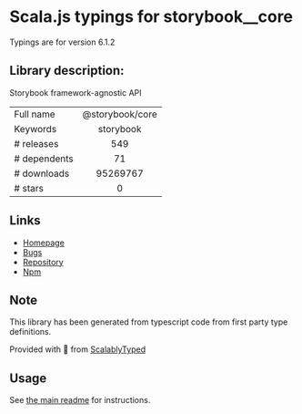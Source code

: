 
# Scala.js typings for storybook__core

Typings are for version 6.1.2

## Library description:
Storybook framework-agnostic API

|                    |                 |
| ------------------ | :-------------: |
| Full name          | @storybook/core |
| Keywords           | storybook |
| # releases         | 549 |
| # dependents       | 71 |
| # downloads        | 95269767 |
| # stars            | 0 |

## Links
- [Homepage](https://github.com/storybookjs/storybook/tree/master/lib/core)
- [Bugs](https://github.com/storybookjs/storybook/issues)
- [Repository](https://github.com/storybookjs/storybook)
- [Npm](https://www.npmjs.com/package/%40storybook%2Fcore)
    


## Note
This library has been generated from typescript code from first party type definitions.

Provided with :purple_heart: from [ScalablyTyped](https://github.com/oyvindberg/ScalablyTyped)

## Usage
See [the main readme](../../readme.md) for instructions.


